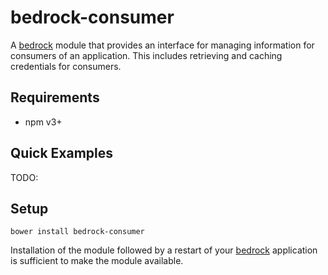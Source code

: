 # bedrock-consumer

A [bedrock][] module that provides an interface for managing information
for consumers of an application. This includes retrieving and caching
credentials for consumers.

## Requirements

- npm v3+

## Quick Examples

TODO:

## Setup

```
bower install bedrock-consumer
```

Installation of the module followed by a restart of your [bedrock][]
application is sufficient to make the module available.

<!-- ## How It Works

TODO: -->


[bedrock]: https://github.com/digitalbazaar/bedrock

